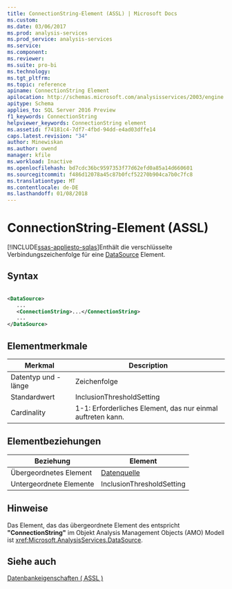 ```yaml
---
title: ConnectionString-Element (ASSL) | Microsoft Docs
ms.custom: 
ms.date: 03/06/2017
ms.prod: analysis-services
ms.prod_service: analysis-services
ms.service: 
ms.component: 
ms.reviewer: 
ms.suite: pro-bi
ms.technology: 
ms.tgt_pltfrm: 
ms.topic: reference
apiname: ConnectionString Element
apilocation: http://schemas.microsoft.com/analysisservices/2003/engine
apitype: Schema
applies_to: SQL Server 2016 Preview
f1_keywords: ConnectionString
helpviewer_keywords: ConnectionString element
ms.assetid: f74181c4-7df7-4fbd-94dd-e4ad03dffe14
caps.latest.revision: "34"
author: Minewiskan
ms.author: owend
manager: kfile
ms.workload: Inactive
ms.openlocfilehash: bd7cdc36bc9597353f77d62efd0a85a14d660601
ms.sourcegitcommit: f486d12078a45c87b0fcf52270b904ca7b0c7fc8
ms.translationtype: MT
ms.contentlocale: de-DE
ms.lasthandoff: 01/08/2018
---
```

# <a name="connectionstring-element-assl"></a>ConnectionString-Element (ASSL)
[!INCLUDE[ssas-appliesto-sqlas](../../../includes/ssas-appliesto-sqlas.md)]Enthält die verschlüsselte Verbindungszeichenfolge für eine [DataSource](../../../analysis-services/scripting/objects/datasource-element-assl.md) Element.  
  
## <a name="syntax"></a>Syntax  
  
```xml  
  
<DataSource>  
   ...  
   <ConnectionString>...</ConnectionString>  
   ...  
</DataSource>  
```  
  
## <a name="element-characteristics"></a>Elementmerkmale  
  
|Merkmal|Description|  
|--------------------|-----------------|  
|Datentyp und -länge|Zeichenfolge|  
|Standardwert|InclusionThresholdSetting|  
|Cardinality|1-1: Erforderliches Element, das nur einmal auftreten kann.|  
  
## <a name="element-relationships"></a>Elementbeziehungen  
  
|Beziehung|Element|  
|------------------|-------------|  
|Übergeordnetes Element|[Datenquelle](../../../analysis-services/scripting/objects/datasource-element-assl.md)|  
|Untergeordnete Elemente|InclusionThresholdSetting|  
  
## <a name="remarks"></a>Hinweise  
 Das Element, das das übergeordnete Element des entspricht **"ConnectionString"** im Objekt Analysis Management Objects (AMO) Modell ist <xref:Microsoft.AnalysisServices.DataSource>.  
  
## <a name="see-also"></a>Siehe auch  
 [Datenbankeigenschaften &#40; ASSL &#41;](../../../analysis-services/scripting/properties/properties-assl.md)  
  
  
